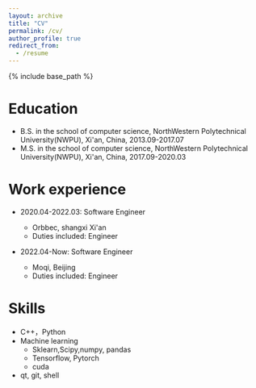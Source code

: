 ```yaml
---
layout: archive
title: "CV"
permalink: /cv/
author_profile: true
redirect_from:
  - /resume
---
```


{% include base_path %}

Education
======
* B.S. in the school of computer science, NorthWestern Polytechnical University(NWPU), Xi'an, China, 2013.09-2017.07
* M.S. in the school of computer science, NorthWestern Polytechnical University(NWPU), Xi'an, China, 2017.09-2020.03

Work experience
======
* 2020.04-2022.03: Software Engineer
  * Orbbec, shangxi Xi'an
  * Duties included: Engineer

* 2022.04-Now: Software Engineer
  * Moqi, Beijing
  * Duties included: Engineer

  
Skills
======
* C++，Python
* Machine learning
  * Sklearn,Scipy,numpy, pandas
  * Tensorflow, Pytorch
  * cuda
* qt, git, shell

<!-- Publications
======
  <ul>{% for post in site.publications %}
    {% include archive-single-cv.html %}
  {% endfor %}</ul>
  
Talks
======
  <ul>{% for post in site.talks %}
    {% include archive-single-talk-cv.html %}
  {% endfor %}</ul>
  
Teaching
======
  <ul>{% for post in site.teaching %}
    {% include archive-single-cv.html %}
  {% endfor %}</ul>
   -->